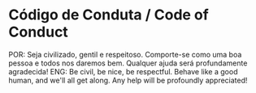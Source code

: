 # Código de Conduta / Code of Conduct
POR: Seja civilizado, gentil e respeitoso. Comporte-se como uma boa pessoa e todos nos daremos bem. Qualquer ajuda será profundamente agradecida!
ENG: Be civil, be nice, be respectful. Behave like a good human, and we'll all get along. Any help will be profoundly appreciated!